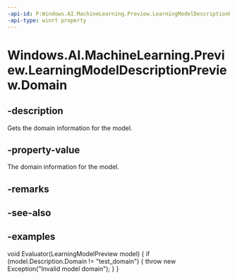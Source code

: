 ```yaml
---
-api-id: P:Windows.AI.MachineLearning.Preview.LearningModelDescriptionPreview.Domain
-api-type: winrt property
---
```


<!-- Property syntax.
public string Domain { get; }
-->

# Windows.AI.MachineLearning.Preview.LearningModelDescriptionPreview.Domain

## -description
Gets the domain information for the model.

## -property-value
The domain information for the model.

## -remarks

## -see-also

## -examples
void Evaluator(LearningModelPreview model)
{
    if (model.Description.Domain != "test_domain")
    {
        throw new Exception("Invalid model domain");
    }
}


